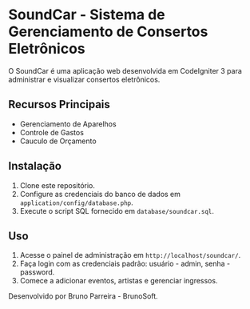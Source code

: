 # SoundCar - Sistema de Gerenciamento de Consertos Eletrônicos

O SoundCar é uma aplicação web desenvolvida em CodeIgniter 3 para administrar e visualizar consertos eletrônicos.

## Recursos Principais

- Gerenciamento de Aparelhos
- Controle de Gastos
- Cauculo de Orçamento

## Instalação

1. Clone este repositório.
2. Configure as credenciais do banco de dados em `application/config/database.php`.
3. Execute o script SQL fornecido em `database/soundcar.sql`.

## Uso

1. Acesse o painel de administração em `http://localhost/soundcar/`.
2. Faça login com as credenciais padrão: usuário - admin, senha - password.
3. Comece a adicionar eventos, artistas e gerenciar ingressos.

Desenvolvido por Bruno Parreira - BrunoSoft.
